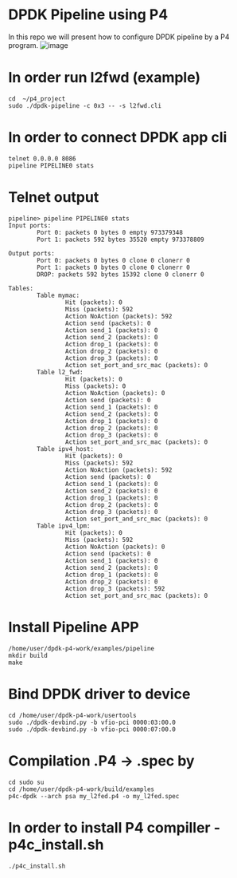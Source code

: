 # DPDK Pipeline using P4
In this repo we will present how to configure DPDK pipeline by a P4 program.
![image](https://user-images.githubusercontent.com/64970907/212545978-e11ded03-e092-4abd-94c5-0908ecac8ed8.png)
# In order run l2fwd (example)

```sudo su
cd  ~/p4_project
sudo ./dpdk-pipeline -c 0x3 -- -s l2fwd.cli
```

# In order to connect DPDK app cli 
```
telnet 0.0.0.0 8086
pipeline PIPELINE0 stats
```

# Telnet output
```
pipeline> pipeline PIPELINE0 stats
Input ports:
        Port 0: packets 0 bytes 0 empty 973379348
        Port 1: packets 592 bytes 35520 empty 973378809

Output ports:
        Port 0: packets 0 bytes 0 clone 0 clonerr 0
        Port 1: packets 0 bytes 0 clone 0 clonerr 0
        DROP: packets 592 bytes 15392 clone 0 clonerr 0

Tables:
        Table mymac:
                Hit (packets): 0
                Miss (packets): 592
                Action NoAction (packets): 592
                Action send (packets): 0
                Action send_1 (packets): 0
                Action send_2 (packets): 0
                Action drop_1 (packets): 0
                Action drop_2 (packets): 0
                Action drop_3 (packets): 0
                Action set_port_and_src_mac (packets): 0
        Table l2_fwd:
                Hit (packets): 0
                Miss (packets): 0
                Action NoAction (packets): 0
                Action send (packets): 0
                Action send_1 (packets): 0
                Action send_2 (packets): 0
                Action drop_1 (packets): 0
                Action drop_2 (packets): 0
                Action drop_3 (packets): 0
                Action set_port_and_src_mac (packets): 0
        Table ipv4_host:
                Hit (packets): 0
                Miss (packets): 592
                Action NoAction (packets): 592
                Action send (packets): 0
                Action send_1 (packets): 0
                Action send_2 (packets): 0
                Action drop_1 (packets): 0
                Action drop_2 (packets): 0
                Action drop_3 (packets): 0
                Action set_port_and_src_mac (packets): 0
        Table ipv4_lpm:
                Hit (packets): 0
                Miss (packets): 592
                Action NoAction (packets): 0
                Action send (packets): 0
                Action send_1 (packets): 0
                Action send_2 (packets): 0
                Action drop_1 (packets): 0
                Action drop_2 (packets): 0
                Action drop_3 (packets): 592
                Action set_port_and_src_mac (packets): 0
```

# Install Pipeline APP

```cd /home/user/dpdk-p4-work/examples/pipeline/examples
/home/user/dpdk-p4-work/examples/pipeline
mkdir build
make
```

# Bind DPDK driver to device
```
cd /home/user/dpdk-p4-work/usertools
sudo ./dpdk-devbind.py -b vfio-pci 0000:03:00.0
sudo ./dpdk-devbind.py -b vfio-pci 0000:07:00.0
```
 

# Compilation .P4 -> .spec by
```
cd sudo su
cd /home/user/dpdk-p4-work/build/examples
p4c-dpdk --arch psa my_l2fed.p4 -o my_l2fed.spec 
```

# In order to install P4 compiller - p4c_install.sh
```
./p4c_install.sh
```

